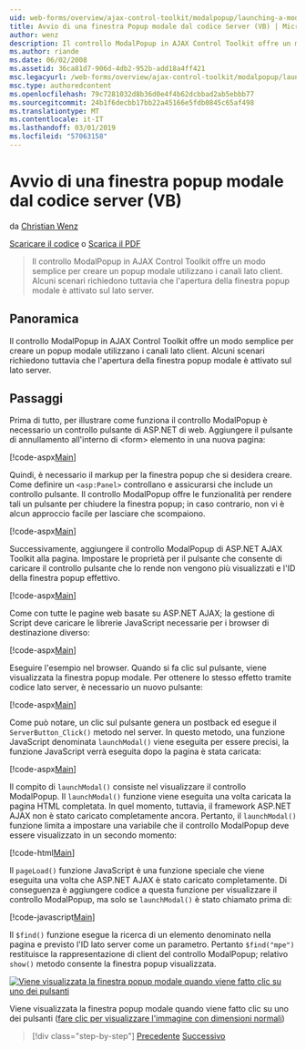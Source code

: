 ```yaml
---
uid: web-forms/overview/ajax-control-toolkit/modalpopup/launching-a-modal-popup-window-from-server-code-vb
title: Avvio di una finestra Popup modale dal codice Server (VB) | Microsoft Docs
author: wenz
description: Il controllo ModalPopup in AJAX Control Toolkit offre un modo semplice per creare un popup modale utilizzano i canali lato client. Tuttavia alcuni scenari richiedono che t...
ms.author: riande
ms.date: 06/02/2008
ms.assetid: 36ca81d7-906d-4db2-952b-add18a4ff421
msc.legacyurl: /web-forms/overview/ajax-control-toolkit/modalpopup/launching-a-modal-popup-window-from-server-code-vb
msc.type: authoredcontent
ms.openlocfilehash: 79c7281032d8b36d0e4f4b62dcbbad2ab5ebbb77
ms.sourcegitcommit: 24b1f6decbb17bb22a45166e5fdb0845c65af498
ms.translationtype: MT
ms.contentlocale: it-IT
ms.lasthandoff: 03/01/2019
ms.locfileid: "57063158"
---
```

<a name="launching-a-modal-popup-window-from-server-code-vb"></a>Avvio di una finestra popup modale dal codice server (VB)
====================
da [Christian Wenz](https://github.com/wenz)

[Scaricare il codice](http://download.microsoft.com/download/2/4/0/24052038-f942-4336-905b-b60ae56f0dd5/ModalPopup1.vb.zip) o [Scarica il PDF](http://download.microsoft.com/download/b/6/a/b6ae89ee-df69-4c87-9bfb-ad1eb2b23373/modalpopup1VB.pdf)

> Il controllo ModalPopup in AJAX Control Toolkit offre un modo semplice per creare un popup modale utilizzano i canali lato client. Alcuni scenari richiedono tuttavia che l'apertura della finestra popup modale è attivato sul lato server.


## <a name="overview"></a>Panoramica

Il controllo ModalPopup in AJAX Control Toolkit offre un modo semplice per creare un popup modale utilizzano i canali lato client. Alcuni scenari richiedono tuttavia che l'apertura della finestra popup modale è attivato sul lato server.

## <a name="steps"></a>Passaggi

Prima di tutto, per illustrare come funziona il controllo ModalPopup è necessario un controllo pulsante di ASP.NET di web. Aggiungere il pulsante di annullamento all'interno di &lt;form&gt; elemento in una nuova pagina:

[!code-aspx[Main](launching-a-modal-popup-window-from-server-code-vb/samples/sample1.aspx)]

Quindi, è necessario il markup per la finestra popup che si desidera creare. Come definire un `<asp:Panel>` controllano e assicurarsi che include un controllo pulsante. Il controllo ModalPopup offre le funzionalità per rendere tali un pulsante per chiudere la finestra popup; in caso contrario, non vi è alcun approccio facile per lasciare che scompaiono.

[!code-aspx[Main](launching-a-modal-popup-window-from-server-code-vb/samples/sample2.aspx)]

Successivamente, aggiungere il controllo ModalPopup di ASP.NET AJAX Toolkit alla pagina. Impostare le proprietà per il pulsante che consente di caricare il controllo pulsante che lo rende non vengono più visualizzati e l'ID della finestra popup effettivo.

[!code-aspx[Main](launching-a-modal-popup-window-from-server-code-vb/samples/sample3.aspx)]

Come con tutte le pagine web basate su ASP.NET AJAX; la gestione di Script deve caricare le librerie JavaScript necessarie per i browser di destinazione diverso:

[!code-aspx[Main](launching-a-modal-popup-window-from-server-code-vb/samples/sample4.aspx)]

Eseguire l'esempio nel browser. Quando si fa clic sul pulsante, viene visualizzata la finestra popup modale. Per ottenere lo stesso effetto tramite codice lato server, è necessario un nuovo pulsante:

[!code-aspx[Main](launching-a-modal-popup-window-from-server-code-vb/samples/sample5.aspx)]

Come può notare, un clic sul pulsante genera un postback ed esegue il `ServerButton_Click()` metodo nel server. In questo metodo, una funzione JavaScript denominata `launchModal()` viene eseguita per essere precisi, la funzione JavaScript verrà eseguita dopo la pagina è stata caricata:

[!code-aspx[Main](launching-a-modal-popup-window-from-server-code-vb/samples/sample6.aspx)]

Il compito di `launchModal()` consiste nel visualizzare il controllo ModalPopup. Il `launchModal()` funzione viene eseguita una volta caricata la pagina HTML completata. In quel momento, tuttavia, il framework ASP.NET AJAX non è stato caricato completamente ancora. Pertanto, il `launchModal()` funzione limita a impostare una variabile che il controllo ModalPopup deve essere visualizzato in un secondo momento:

[!code-html[Main](launching-a-modal-popup-window-from-server-code-vb/samples/sample7.html)]

Il `pageLoad()` funzione JavaScript è una funzione speciale che viene eseguita una volta che ASP.NET AJAX è stato caricato completamente. Di conseguenza è aggiungere codice a questa funzione per visualizzare il controllo ModalPopup, ma solo se `launchModal()` è stato chiamato prima di:

[!code-javascript[Main](launching-a-modal-popup-window-from-server-code-vb/samples/sample8.js)]

Il `$find()` funzione esegue la ricerca di un elemento denominato nella pagina e previsto l'ID lato server come un parametro. Pertanto `$find("mpe")` restituisce la rappresentazione di client del controllo ModalPopup; relativo `show()` metodo consente la finestra popup visualizzata.


[![Viene visualizzata la finestra popup modale quando viene fatto clic su uno dei pulsanti](launching-a-modal-popup-window-from-server-code-vb/_static/image2.png)](launching-a-modal-popup-window-from-server-code-vb/_static/image1.png)

Viene visualizzata la finestra popup modale quando viene fatto clic su uno dei pulsanti ([fare clic per visualizzare l'immagine con dimensioni normali](launching-a-modal-popup-window-from-server-code-vb/_static/image3.png))

> [!div class="step-by-step"]
> [Precedente](positioning-a-modalpopup-cs.md)
> [Successivo](using-modalpopup-with-a-repeater-control-vb.md)
